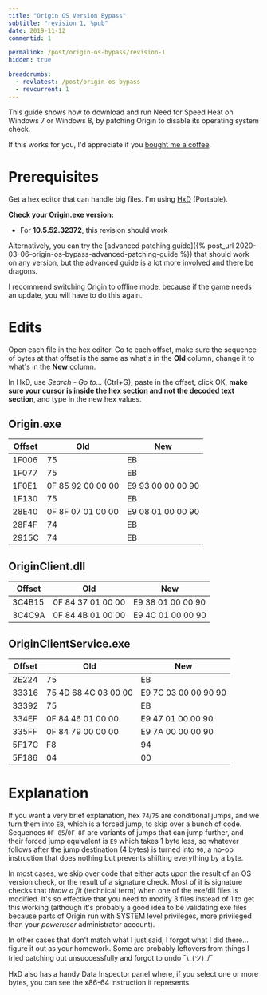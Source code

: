 ```yaml
---
title: "Origin OS Version Bypass"
subtitle: "revision 1, %pub"
date: 2019-11-12
commentid: 1

permalink: /post/origin-os-bypass/revision-1
hidden: true

breadcrumbs:
  - revlatest: /post/origin-os-bypass
  - revcurrent: 1
---
```


This guide shows how to download and run Need for Speed Heat on Windows 7 or Windows 8, by patching Origin to disable its operating system check.

If this works for you, I'd appreciate if you [bought me a coffee](https://ko-fi.com/chylex).

# Prerequisites

Get a hex editor that can handle big files. I'm using [HxD](https://mh-nexus.de/en/hxd/) (Portable).

**Check your Origin.exe version:**
- For **10.5.52.32372**, this revision should work

Alternatively, you can try the [advanced patching guide]({% post_url 2020-03-06-origin-os-bypass-advanced-patching-guide %}) that should work on any version, but the advanced guide is a lot more involved and there be dragons.

I recommend switching Origin to offline mode, because if the game needs an update, you will have to do this again.

# Edits

Open each file in the hex editor. Go to each offset, make sure the sequence of bytes at that offset is the same as what's in the **Old** column, change it to what's in the **New** column.

In HxD, use *Search - Go to...* (Ctrl+G), paste in the offset, click OK, **make sure your cursor is inside the hex section and not the decoded text section**, and type in the new hex values.

## Origin.exe

| Offset | Old               | New               |
|--------|-------------------|-------------------|
| 1F006  | 75                | EB                |
| 1F077  | 75                | EB                |
| 1F0E1  | 0F 85 92 00 00 00 | E9 93 00 00 00 90 |
| 1F130  | 75                | EB                |
| 28E40  | 0F 8F 07 01 00 00 | E9 08 01 00 00 90 |
| 28F4F  | 74                | EB                |
| 2915C  | 74                | EB                |

## OriginClient.dll

| Offset | Old               | New               |
|--------|-------------------|-------------------|
| 3C4B15 | 0F 84 37 01 00 00 | E9 38 01 00 00 90 |
| 3C4C9A | 0F 84 4B 01 00 00 | E9 4C 01 00 00 90 |

## OriginClientService.exe

| Offset | Old                  | New                  |
|--------|----------------------|----------------------|
| 2E224  | 75                   | EB                   |
| 33316  | 75 4D 68 4C 03 00 00 | E9 7C 03 00 00 90 90 |
| 33392  | 75                   | EB                   |
| 334EF  | 0F 84 46 01 00 00    | E9 47 01 00 00 90    |
| 335FF  | 0F 84 79 00 00 00    | E9 7A 00 00 00 90    |
| 5F17C  | F8                   | 94                   |
| 5F186  | 04                   | 00                   |

# Explanation

If you want a very brief explanation, hex `74`/`75` are conditional jumps, and we turn them into `EB`, which is a forced jump, to skip over a bunch of code. Sequences `0F 85`/`0F 8F` are variants of jumps that can jump further, and their forced jump equivalent is `E9` which takes 1 byte less, so whatever follows after the jump destination (4 bytes) is turned into `90`, a no-op instruction that does nothing but prevents shifting everything by a byte.

In most cases, we skip over code that either acts upon the result of an OS version check, or the result of a signature check. Most of it is signature checks that *throw a fit* (technical term) when one of the exe/dll files is modified. It's so effective that you need to modify 3 files instead of 1 to get this working (although it's probably a good idea to be validating exe files because parts of Origin run with SYSTEM level privileges, more privileged than your *poweruser* administrator account).

In other cases that don't match what I just said, I forgot what I did there... figure it out as your homework. Some are probably leftovers from things I tried patching out unsuccessfully and forgot to undo ¯\\\_(ツ)\_/¯

HxD also has a handy Data Inspector panel where, if you select one or more bytes, you can see the x86-64 instruction it represents.
